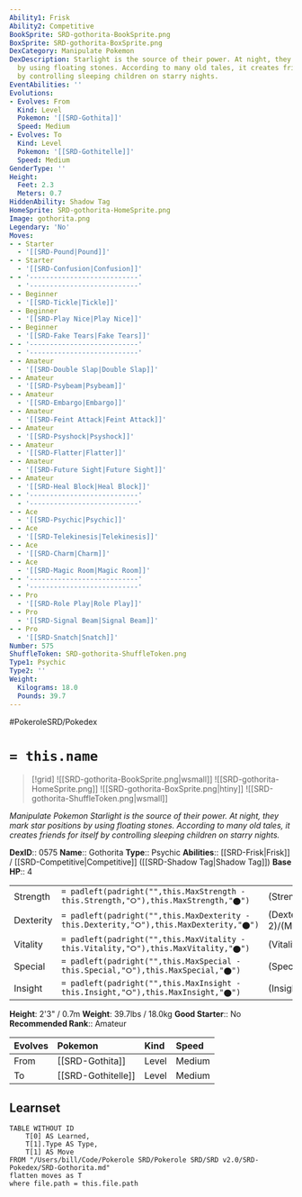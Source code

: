 ```yaml
---
Ability1: Frisk
Ability2: Competitive
BookSprite: SRD-gothorita-BookSprite.png
BoxSprite: SRD-gothorita-BoxSprite.png
DexCategory: Manipulate Pokemon
DexDescription: Starlight is the source of their power. At night, they mark star positions
  by using floating stones. According to many old tales, it creates friends for itself
  by controlling sleeping children on starry nights.
EventAbilities: ''
Evolutions:
- Evolves: From
  Kind: Level
  Pokemon: '[[SRD-Gothita]]'
  Speed: Medium
- Evolves: To
  Kind: Level
  Pokemon: '[[SRD-Gothitelle]]'
  Speed: Medium
GenderType: ''
Height:
  Feet: 2.3
  Meters: 0.7
HiddenAbility: Shadow Tag
HomeSprite: SRD-gothorita-HomeSprite.png
Image: gothorita.png
Legendary: 'No'
Moves:
- - Starter
  - '[[SRD-Pound|Pound]]'
- - Starter
  - '[[SRD-Confusion|Confusion]]'
- - '---------------------------'
  - '---------------------------'
- - Beginner
  - '[[SRD-Tickle|Tickle]]'
- - Beginner
  - '[[SRD-Play Nice|Play Nice]]'
- - Beginner
  - '[[SRD-Fake Tears|Fake Tears]]'
- - '---------------------------'
  - '---------------------------'
- - Amateur
  - '[[SRD-Double Slap|Double Slap]]'
- - Amateur
  - '[[SRD-Psybeam|Psybeam]]'
- - Amateur
  - '[[SRD-Embargo|Embargo]]'
- - Amateur
  - '[[SRD-Feint Attack|Feint Attack]]'
- - Amateur
  - '[[SRD-Psyshock|Psyshock]]'
- - Amateur
  - '[[SRD-Flatter|Flatter]]'
- - Amateur
  - '[[SRD-Future Sight|Future Sight]]'
- - Amateur
  - '[[SRD-Heal Block|Heal Block]]'
- - '---------------------------'
  - '---------------------------'
- - Ace
  - '[[SRD-Psychic|Psychic]]'
- - Ace
  - '[[SRD-Telekinesis|Telekinesis]]'
- - Ace
  - '[[SRD-Charm|Charm]]'
- - Ace
  - '[[SRD-Magic Room|Magic Room]]'
- - '---------------------------'
  - '---------------------------'
- - Pro
  - '[[SRD-Role Play|Role Play]]'
- - Pro
  - '[[SRD-Signal Beam|Signal Beam]]'
- - Pro
  - '[[SRD-Snatch|Snatch]]'
Number: 575
ShuffleToken: SRD-gothorita-ShuffleToken.png
Type1: Psychic
Type2: ''
Weight:
  Kilograms: 18.0
  Pounds: 39.7
---
```


#PokeroleSRD/Pokedex

# `= this.name`

> [!grid]
> ![[SRD-gothorita-BookSprite.png|wsmall]]
> ![[SRD-gothorita-HomeSprite.png]]
> ![[SRD-gothorita-BoxSprite.png|htiny]]
> ![[SRD-gothorita-ShuffleToken.png|wsmall]]


*Manipulate Pokemon*
*Starlight is the source of their power. At night, they mark star positions by using floating stones. According to many old tales, it creates friends for itself by controlling sleeping children on starry nights.*

**DexID**:: 0575
**Name**:: Gothorita
**Type**:: Psychic
**Abilities**:: [[SRD-Frisk|Frisk]] / [[SRD-Competitive|Competitive]] ([[SRD-Shadow Tag|Shadow Tag]])
**Base HP**:: 4

|           |                                                                                        |                                          |
| --------- | -------------------------------------------------------------------------------------- | ---------------------------------------- |
| Strength  | `= padleft(padright("",this.MaxStrength - this.Strength,"⭘"),this.MaxStrength,"⬤")`    | (Strength::2)/(MaxStrength::4)   |
| Dexterity | `= padleft(padright("",this.MaxDexterity - this.Dexterity,"⭘"),this.MaxDexterity,"⬤")` | (Dexterity:: 2)/(MaxDexterity::4) |
| Vitality  | `= padleft(padright("",this.MaxVitality - this.Vitality,"⭘"),this.MaxVitality,"⬤")`    | (Vitality::2)/(MaxVitality::5)   |
| Special   | `= padleft(padright("",this.MaxSpecial - this.Special,"⭘"),this.MaxSpecial,"⬤")`       | (Special::2)/(MaxSpecial::5)     |
| Insight   | `= padleft(padright("",this.MaxInsight - this.Insight,"⭘"),this.MaxInsight,"⬤")`       | (Insight::2)/(MaxInsight::5)     |

**Height**: 2'3" / 0.7m
**Weight**: 39.7lbs / 18.0kg
**Good Starter**:: No
**Recommended Rank**:: Amateur

| Evolves   | Pokemon            | Kind   | Speed   |
|:----------|:-------------------|:-------|:--------|
| From      | [[SRD-Gothita]]    | Level  | Medium  |
| To        | [[SRD-Gothitelle]] | Level  | Medium  |

## Learnset

```dataview
TABLE WITHOUT ID
    T[0] AS Learned,
    T[1].Type AS Type,
    T[1] AS Move
FROM "/Users/bill/Code/Pokerole SRD/Pokerole SRD/SRD v2.0/SRD-Pokedex/SRD-Gothorita.md"
flatten moves as T
where file.path = this.file.path
```
